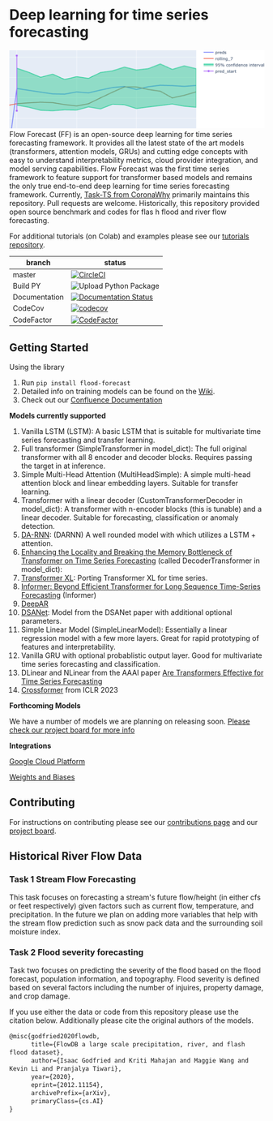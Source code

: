 # Deep learning for time series forecasting
![Example image](https://raw.githubusercontent.com/CoronaWhy/task-ts/master/images/Picture1.png)
Flow Forecast (FF) is an open-source deep learning for time series forecasting framework. It provides all the latest state of the art models (transformers, attention models, GRUs) and cutting edge concepts with easy to understand interpretability metrics, cloud provider integration, and model serving capabilities. Flow Forecast was the first time series framework to feature support for transformer based models and remains the only true end-to-end deep learning for time series forecasting framework. Currently, [Task-TS from CoronaWhy](https://github.com/CoronaWhy/task-ts/wiki) primarily maintains this repository. Pull requests are welcome. Historically, this repository provided open source benchmark and codes for flas h flood and river flow forecasting. 

For additional tutorials (on Colab) and examples please see our [tutorials repository](https://github.com/AIStream-Peelout/flow_tutorials).

| branch  | status                                                                                                                                                                                                            |
| ---     | ---                                                                                                                                                                                                               |
| master  | [![CircleCI](https://circleci.com/gh/AIStream-Peelout/flow-forecast.svg?style=svg&circle-token=f7be0a4863710165969ba0903fa471f08a347df1)](https://circleci.com/gh/AIStream-Peelout/flow-forecast)                 |
| Build PY| ![Upload Python Package](https://github.com/AIStream-Peelout/flow-forecast/workflows/Upload%20Python%20Package/badge.svg)|
| Documentation | [![Documentation Status](https://readthedocs.org/projects/flow-forecast/badge/?version=latest)](https://flow-forecast.readthedocs.io/en/latest/)|
| CodeCov| [![codecov](https://codecov.io/gh/AIStream-Peelout/flow-forecast/branch/master/graph/badge.svg)](https://codecov.io/gh/AIStream-Peelout/flow-forecast)|
| CodeFactor| [![CodeFactor](https://www.codefactor.io/repository/github/aistream-peelout/flow-forecast/badge)](https://www.codefactor.io/repository/github/aistream-peelout/flow-forecast)|
## Getting Started 

Using the library
1. Run `pip install flood-forecast`
2. Detailed info on training models can be found on the [Wiki](https://flow-forecast.atlassian.net/wiki/spaces/FF/pages/364019713/Training+Models).
3. Check out our [Confluence Documentation](https://flow-forecast.atlassian.net/wiki/spaces/FF/overview) 

**Models currently supported** 

1. Vanilla LSTM (LSTM): A basic LSTM that is suitable for multivariate time series forecasting and transfer learning. 
2. Full transformer (SimpleTransformer in model_dict): The full original transformer with all 8 encoder and decoder blocks. Requires passing the target in at inference. 
3. Simple Multi-Head Attention (MultiHeadSimple): A simple multi-head attention block and linear embedding layers. Suitable for transfer learning.
4. Transformer with a linear decoder (CustomTransformerDecoder in model_dict): A transformer with n-encoder blocks (this is tunable) and a linear decoder. Suitable for forecasting, classification or anomaly detection.
5. [DA-RNN](https://arxiv.org/abs/1704.02971): (DARNN) A well rounded model with which utilizes a LSTM + attention. 
6. [Enhancing the Locality and Breaking the Memory Bottleneck of Transformer on Time Series Forecasting](https://arxiv.org/abs/1907.00235) (called DecoderTransformer in model_dict): 
7. [Transformer XL](https://arxiv.org/abs/1901.02860): Porting Transformer XL for time series.
8. [Informer: Beyond Efficient Transformer for Long Sequence Time-Series Forecasting](https://arxiv.org/abs/2012.07436) (Informer)
9. [DeepAR](https://arxiv.org/abs/1704.04110)
10. [DSANet](https://kyonhuang.top/files/DSANet/Huang-DSANet.pdf): Model from the DSANet paper with additional optional parameters.
11. Simple Linear Model (SimpleLinearModel): Essentially a linear regression model with a few more layers. Great for rapid prototyping of features and interpretability.
12.  Vanilla GRU with optional probablistic output layer. Good for multivariate time series forecasting and classification.
13. DLinear and NLinear from the AAAI paper [Are Transformers Effective for Time Series Forecasting](https://arxiv.org/abs/2205.13504)
14. [Crossformer](https://openreview.net/forum?id=vSVLM2j9eie) from ICLR 2023

**Forthcoming Models**

We have a number of models we are planning on releasing soon. [Please check our project board for more info](https://github.com/AIStream-Peelout/flow-forecast/projects/5)

**Integrations**

[Google Cloud Platform](https://github.com/AIStream-Peelout/flow-forecast/wiki/Cloud-Provider-Integration) 

[Weights and Biases](https://www.wandb.com/)

## Contributing 

For instructions on contributing please see our [contributions page](https://flow-forecast.atlassian.net/wiki/spaces/FF/pages/11403276/Contributing) and our [project board](https://github.com/AIStream-Peeloutt/flow-forecast/projects/5). 


## Historical River Flow Data  

### Task 1 Stream Flow Forecasting 
This task focuses on forecasting a stream's future flow/height (in either cfs or feet respectively) given factors such as current flow, temperature, and precipitation. In the future we plan on adding more variables that help with the stream flow prediction such as snow pack data and the surrounding soil moisture index. 

### Task 2 Flood severity forecasting
Task two focuses on predicting the severity of the flood based on the flood forecast, population information, and topography. Flood severity is defined based on several factors including the number of injuires, property damage, and crop damage.

If you use either the data or code from this repository please use the citation below. Additionally please cite the original authors of the models.
```
@misc{godfried2020flowdb,
      title={FlowDB a large scale precipitation, river, and flash flood dataset}, 
      author={Isaac Godfried and Kriti Mahajan and Maggie Wang and Kevin Li and Pranjalya Tiwari},
      year={2020},
      eprint={2012.11154},
      archivePrefix={arXiv},
      primaryClass={cs.AI}
}
```
 
